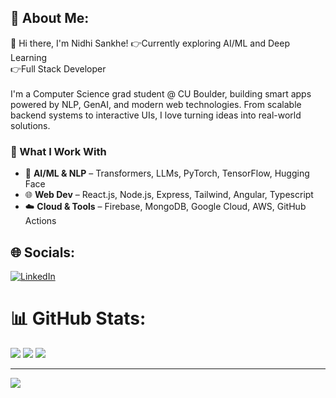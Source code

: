 
## 💫 About Me:
👋 Hi there, I'm Nidhi Sankhe!
 👉Currently exploring AI/ML and Deep Learning<br>
 👉Full Stack Developer<br><br>I'm a Computer Science grad student @ CU Boulder, building smart apps powered by NLP, GenAI, and modern web technologies. From scalable backend systems to interactive UIs, I love turning ideas into real-world solutions.<br>
### 🔧 What I Work With<br>
- 🧠 **AI/ML & NLP** – Transformers, LLMs, PyTorch, TensorFlow, Hugging Face  <br>
- 🌐 **Web Dev** – React.js, Node.js, Express, Tailwind, Angular, Typescript<br>
- ☁️ **Cloud & Tools** – Firebase, MongoDB, Google Cloud, AWS, GitHub Actions  <br>


## 🌐 Socials:
[![LinkedIn](https://img.shields.io/badge/LinkedIn-%230077B5.svg?logo=linkedin&logoColor=white)](https://www.linkedin.com/in/nidhi-sankhe-39850320b/) 
# 📊 GitHub Stats:
![](https://github-readme-stats.vercel.app/api?username=def-bgyu&theme=dark&hide_border=false&include_all_commits=false&count_private=false)
![](https://nirzak-streak-stats.vercel.app/?user=def-bgyu&theme=dark&hide_border=false)
![](https://github-readme-stats.vercel.app/api/top-langs/?username=def-bgyu&theme=dark&hide_border=false&include_all_commits=false&count_private=false&layout=compact)

---
[![](https://visitcount.itsvg.in/api?id=def-bgyu&icon=0&color=0)](https://visitcount.itsvg.in)

